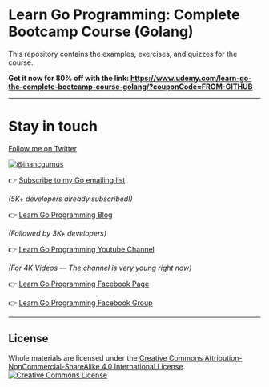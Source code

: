 # Learn Go Programming: Complete Bootcamp Course (Golang)
This repository contains the examples, exercises, and quizzes for the course.

**Get it now for 80% off with the link: https://www.udemy.com/learn-go-the-complete-bootcamp-course-golang/?couponCode=FROM-GITHUB**

---

# Stay in touch

[Follow me on Twitter](https://twitter.com/inancgumus)

[![@inancgumus](https://img.shields.io/twitter/follow/inancgumus.svg?style=social&label=@inancgumus)](https://twitter.com/inancgumus)

👉 [Subscribe to my Go emailing list](https://eepurl.com/c4DMNX)

  _(5K+ developers already subscribed!)_

👉 [Learn Go Programming Blog](https://blog.learngoprogramming.com)

  _(Followed by 3K+ developers)_

👉 [Learn Go Programming Youtube Channel](https://www.youtube.com/channel/UCYxepZhtnFIVRh8t5H_QAdg?view_as=subscriber)

  _(For 4K Videos — The channel is very young right now)_

👉 [Learn Go Programming Facebook Page](https://www.facebook.com/learngoprogramming/)

👉 [Learn Go Programming Facebook Group](https://www.facebook.com/groups/learngoprogramming/)

---

## License
Whole materials are licensed under the <a rel="license" href="https://creativecommons.org/licenses/by-nc-sa/4.0/">Creative Commons Attribution-NonCommercial-ShareAlike 4.0 International License</a>.<br/>
<a rel="license" href="https://creativecommons.org/licenses/by-nc-sa/4.0/"><img alt="Creative Commons License" style="border-width:0" src="https://i.creativecommons.org/l/by-nc-sa/4.0/88x31.png"/></a>
